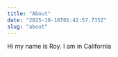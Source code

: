```yaml
---
title: "About"
date: "2025-10-18T01:42:57.735Z"
slug: "about"
---
```



Hi my name is Roy. I am in California

